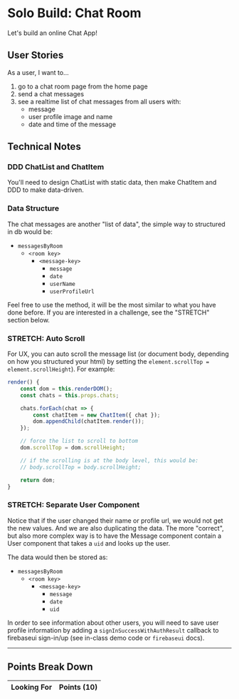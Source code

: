 # Solo Build: Chat Room

Let's build an online Chat App!

## User Stories

As a user, I want to...

1. go to a chat room page from the home page
1. send a chat messages
1. see a realtime list of chat messages from all users with:
    - message
    - user profile image and name
    - date and time of the message

## Technical Notes

### DDD ChatList and ChatItem

You'll need to design ChatList with static data, then make ChatItem and DDD to make data-driven.

### Data Structure

The chat messages are another "list of data", the simple way to
structured in db would be:

- `messagesByRoom`
    - `<room key>`
        - `<message-key>`
            - `message`
            - `date`
            - `userName`
            - `userProfileUrl`

Feel free to use the method, it will be the most similar to what you have
done before. If you are interested in a challenge, see the "STRETCH" section below.

### STRETCH: Auto Scroll

For UX, you can auto scroll the message list (or document body, depending on how you structured 
your html) by setting the `element.scrollTop = element.scrollHeight`). For example:

```js
render() {
    const dom = this.renderDOM();
    const chats = this.props.chats;

    chats.forEach(chat => {
        const chatItem = new ChatItem({ chat });
        dom.appendChild(chatItem.render());
    });

    // force the list to scroll to bottom
    dom.scrollTop = dom.scrollHeight;

    // if the scrolling is at the body level, this would be:
    // body.scrollTop = body.scrollHeight;

    return dom;
}
```

### STRETCH: Separate User Component

Notice that if the user changed their name or profile url, we would not get the new values.
And we are also duplicating the data. The more "correct", but also more complex way is to have
the Message component contain a User component that takes a `uid` and looks up the user.

The data would then be stored as:

- `messagesByRoom`
    - `<room key>`
        - `<message-key>`
            - `message`
            - `date`
            - `uid`

In order to see information about other users, you will need to save
user profile information by adding a `signInSuccessWithAuthResult` 
callback to firebaseui sign-in/up (see in-class demo code or `firebaseui` docs).

---


## Points Break Down

Looking For | Points (10)
:--|--:

